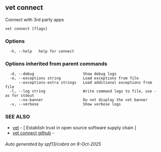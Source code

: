 ## vet connect

Connect with 3rd party apps

```
vet connect [flags]
```

### Options

```
  -h, --help   help for connect
```

### Options inherited from parent commands

```
  -d, --debug                      Show debug logs
  -e, --exceptions string          Load exceptions from file
      --exceptions-extra strings   Load additional exceptions from file
  -l, --log string                 Write command logs to file, use - as for stdout
      --no-banner                  Do not display the vet banner
  -v, --verbose                    Show verbose logs
```

### SEE ALSO

* [vet](vet.md)	 - [ Establish trust in open source software supply chain ]
* [vet connect github](vet_connect_github.md)	 - 

###### Auto generated by spf13/cobra on 9-Oct-2025
